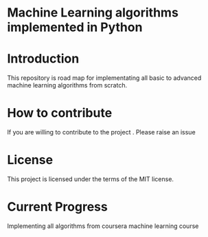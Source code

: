 <!-- the line below needs to be an empty line C: (its because kramdown isnt
     that smart and dearly wants an empty line before a heading to be able to
     display it as such, e.g. website) -->

# Machine Learning algorithms implemented in Python


# Introduction

This repository is road map for implementating all basic to advanced machine learning algorithms from scratch. 


# How to contribute

If you are willing to contribute to the project . Please raise an issue

# License

This project is licensed under the terms of the MIT license.

# Current Progress

Implementing all algorithms from coursera machine learning course